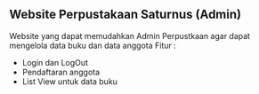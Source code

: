 Website Perpustakaan Saturnus (Admin)
-------------------------------------

Website yang dapat memudahkan Admin Perpustkaan agar dapat mengelola data buku dan data anggota
Fitur :
- Login dan LogOut
- Pendaftaran anggota
- List View untuk data buku
